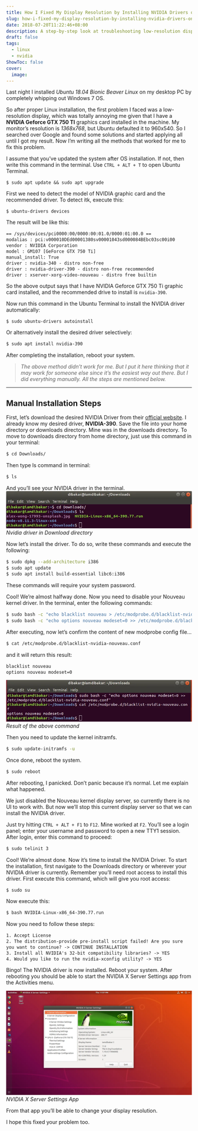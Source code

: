 ```yaml
---
title: How I Fixed My Display Resolution by Installing NVIDIA Drivers on Ubuntu 18.04 Bionic Beaver Linux
slug: how-i-fixed-my-display-resolution-by-installing-nvidia-drivers-on-ubuntu-18.04-bionic-beaver-linux
date: 2018-07-20T11:22:46+08:00
description: A step-by-step look at troubleshooting low-resolution display
draft: false
tags:
  - linux
  - nvidia
ShowToc: false
cover:
  image:
---
```


Last night I installed _Ubuntu 18.04 Bionic Beaver Linux_ on my desktop PC by completely whipping out Windows 7 OS.

So after proper Linux installation, the first problem I faced was a low-resolution display, which was totally annoying me given that I have a **NVIDIA Geforce GTX 750 TI** graphics card installed in the machine. My monitor’s resolution is _1368x768_, but Ubuntu defaulted it to 960x540. So I searched over Google and found some solutions and started applying all until I got my result. Now I’m writing all the methods that worked for me to fix this problem.

I assume that you’ve updated the system after OS installation. If not, then write this command in the terminal. Use `CTRL + ALT + T` to open Ubuntu Terminal.

```
$ sudo apt update && sudo apt upgrade
```

First we need to detect the model of NVIDIA graphic card and the recommended driver. To detect itk, execute this:

```
$ ubuntu-drivers devices
```

The result will be like this:

```
== /sys/devices/pci0000:00/0000:00:01.0/0000:01:00.0 ==
modalias : pci:v000010DEd00001380sv00001043sd000084BEbc03sc00i00
vendor : NVIDIA Corporation
model : GM107 [GeForce GTX 750 Ti]
manual_install: True
driver : nvidia-340 - distro non-free
driver : nvidia-driver-390 - distro non-free recommended
driver : xserver-xorg-video-nouveau - distro free builtin
```

So the above output says that I have NVIDIA Geforce GTX 750 Ti graphic card installed, and the recommended drive to install is `nvidia-390`.

Now run this command in the Ubuntu Terminal to install the NVIDIA driver automatically:

```
$ sudo ubuntu-drivers autoinstall
```

Or alternatively install the desired driver selectively:

```bash
$ sudo apt install nvidia-390
```

After completing the installation, reboot your system.

> _The above method didn’t work for me. But I put it here thinking that it may work for someone else since it’s the easiest way out there. But I did everything manually. All the steps are mentioned below._

---

## Manual Installation Steps

First, let’s download the desired NVIDIA Driver from their [official website](http://www.nvidia.com/Download/index.aspx). I already know my desired driver, **NVIDIA-390**. Save the file into your home directory or downloads directory. Mine was in the downloads directory. To move to downloads directory from home directory, just use this command in your terminal:

```bash
$ cd Downloads/
```

Then type ls command in terminal:

```bash
$ ls
```

And you’ll see your NVIDIA driver in the terminal.
![Nvidia driver in Download director](images/Display%20Resolution%20Fix.webp)
_Nvidia driver in Download directory_

Now let’s install the driver. To do so, write these commands and execute the following:

```bash
$ sudo dpkg --add-architecture i386
$ sudo apt update
$ sudo apt install build-essential libc6:i386
```

These commands will require your system password.

Cool! We’re almost halfway done. Now you need to disable your Nouveau kernel driver. In the terminal, enter the following commands:

```bash
$ sudo bash -c "echo blacklist nouveau > /etc/modprobe.d/blacklist-nvidia-nouveau.conf"
$ sudo bash -c "echo options nouveau modeset=0 >> /etc/modprobe.d/blacklist-nvidia-nouveau.conf"
```

After executing, now let’s confirm the content of new modprobe config file…

```bash
$ cat /etc/modprobe.d/blacklist-nvidia-nouveau.conf
```

and it will return this result:

```
blacklist nouveau
options nouveau modeset=0
```

![Result of the above command](images/Result%20of%20the%20above%20command.webp)
_Result of the above command_

Then you need to update the kernel initramfs.

```bash
$ sudo update-initramfs -u
```

Once done, reboot the system.

```bash
$ sudo reboot
```

After rebooting, I panicked. Don’t panic because it’s normal. Let me explain what happened.

We just disabled the Nouveau kernel display server, so currently there is no UI to work with. But now we’ll stop this current display server so that we can install the NVIDIA driver.

Just try hitting `CTRL + ALT + F1` to `F12`. Mine worked at `F2`. You’ll see a login panel; enter your username and password to open a new TTY1 session. After login, enter this command to proceed:

```bash
$ sudo telinit 3
```

Cool! We’re almost done. Now it’s time to install the NVIDIA Driver. To start the installation, first navigate to the Downloads directory or wherever your NVIDIA driver is currently. Remember you’ll need root access to install this driver. First execute this command, which will give you root access:

```bash
$ sudo su
```

Now execute this:

```bash
$ bash NVIDIA-Linux-x86_64-390.77.run
```

Now you need to follow these steps:

```
1. Accept License
2. The distribution-provide pre-install script failed! Are you sure you want to continue? -> CONTINUE INSTALLATION
3. Install all NVIDIA's 32-bit compatibility libraries? -> YES
4. Would you like to run the nvidia-xconfig utility? -> YES
```

Bingo! The NVIDIA driver is now installed. Reboot your system. After rebooting you should be able to start the NVIDIA X Server Settings app from the Activities menu.

![NVIDIA X Server Settings App](images/NVIDIA%20X%20Server%20Settings%20App.webp)
_NVIDIA X Server Settings App_

From that app you’ll be able to change your display resolution.

I hope this fixed your problem too.
